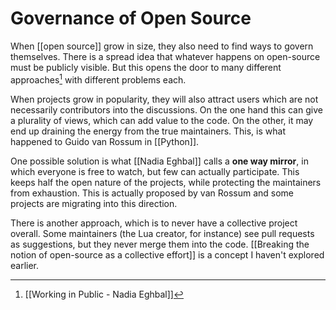 # Governance of Open Source
When [[open source]] grow in size, they also need to find ways to govern themselves. There is a spread idea that whatever happens on open-source must be publicly visible. But this opens the door to many different approaches[^1] with different problems each. 

When projects grow in popularity, they will also attract users which are not necessarily contributors into the discussions. On the one hand this can give a plurality of views, which can add value to the code. On the other, it may end up draining the energy from the true maintainers. This, is what happened to Guido van Rossum in [[Python]]. 

One possible solution is what [[Nadia Eghbal]] calls a **one way mirror**, in which everyone is free to watch, but few can actually participate. This keeps half the open nature of the projects, while protecting the maintainers from exhaustion. This is actually proposed by van Rossum and some projects are migrating into this direction. 

There is another approach, which is to never have a collective project overall. Some maintainers (the Lua creator, for instance) see pull requests as suggestions, but they never merge them into the code. [[Breaking the notion of open-source as a collective effort]] is a concept I haven't explored earlier.


[^1]: [[Working in Public - Nadia Eghbal]]